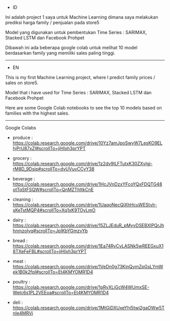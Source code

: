 - ID

Ini adalah project 1 saya untuk Machine Learning dimana saya melakukan prediksi harga family / penjualan pada store5

Model yang digunakan untuk pembentukan Time Series : SARIMAX, Stacked LSTM dan Facebook Prohpet

Dibawah ini ada beberapa google colab untuk melihat 10 model berdasarkan family yang memiliki sales paling tinggi.

---

- EN

This is my first Machine Learning project, where I predict family prices / sales on store5. 

Model that i have used for Time Series : SARIMAX, Stacked LSTM dan Facebook Prohpet

Here are some Google Colab notebooks to see the top 10 models based on families with the highest sales.

---

Google Colabs

- produce : https://colab.research.google.com/drive/10Yz7amJpoSwyW7LesKO9ELhjPrU87xZI#scrollTo=jiHIxh3prYPT

- grocery : https://colab.research.google.com/drive/1z2dv9lLFTutxK30ZXvlgj-rM8D_9Dsip#scrollTo=dvUVuvCCyY38

- beverage : https://colab.research.google.com/drive/1HcJVnDzxYFcoYQxFDQTG48otTqStFSQW#scrollTo=QnMZThItkCnE

- cleaning : https://colab.research.google.com/drive/1UaqoNecQjXhHcuWEStvlr-sKeTstMQP4#scrollTo=Xq1xK9TOyLmO

- dairy : https://colab.research.google.com/drive/15ZLJEduR_pMyvDSEBXlPQrJhhnmzoIyq#scrollTo=JpIKbYGmzvYb

- bread : https://colab.research.google.com/drive/1Ea74RyCvLASNk5wREEGxuX18TXeFeFBL#scrollTo=jiHIxh3prYPT

- meat : https://colab.research.google.com/drive/1VeDn0g73KinQvmZpGsLYmWek1B0k2fpI#scrollTo=Et4KMYOMR1D4

- poultry : https://colab.research.google.com/drive/1pRyXLiGcW4WUmxSE-WeIc6s1PL2VEEoa#scrollTo=Et4KMYOMR1D4

- deli : https://colab.research.google.com/drive/1MtGiDXUxeYhj5twi2gaOWw5TnIe4MRVi



